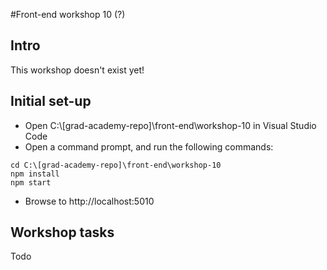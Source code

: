 #Front-end workshop 10 (?)
## Intro
This workshop doesn't exist yet!
## Initial set-up
* Open C:\\[grad-academy-repo]\front-end\workshop-10 in Visual Studio Code  
* Open a command prompt, and run the following commands:
```
cd C:\[grad-academy-repo]\front-end\workshop-10
npm install
npm start
```
* Browse to http://localhost:5010

## Workshop tasks
Todo
